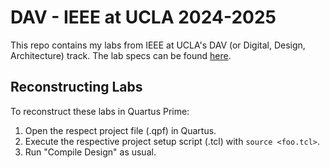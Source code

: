 # DAV - IEEE at UCLA 2024-2025

This repo contains my labs from IEEE at UCLA's DAV (or Digital, Design, Architecture) track. The lab specs can be found [here](https://projects.ieeebruins.com/DAV/).

## Reconstructing Labs

To reconstruct these labs in Quartus Prime:

1. Open the respect project file (.qpf) in Quartus.
2. Execute the respective project setup script (.tcl) with `source <foo.tcl>`.
3. Run "Compile Design" as usual.